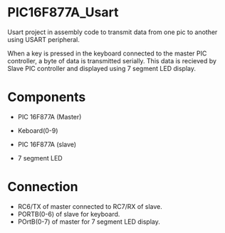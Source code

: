 # PIC16F877A_Usart

Usart project in assembly code to transmit data from one pic to another using USART peripheral.

When a key is pressed in the keyboard connected to the master PIC controller, a byte of data is transmitted serially.
This data is recieved by Slave PIC controller and displayed using 7 segment LED display.

# Components

* PIC 16F877A (Master)
* Keboard(0-9)

* PIC 16F877A (slave)
* 7 segment LED

# Connection

* RC6/TX of master connected to RC7/RX of slave.
* PORTB(0-6) of slave for keyboard.
* POrtB(0-7) of master for 7 segment LED display.


